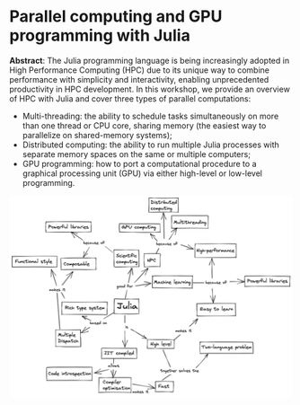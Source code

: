 # Parallel computing and GPU programming with Julia

**Abstract**: The Julia programming language is being increasingly adopted in High Performance Computing (HPC) due to its unique way to combine performance with simplicity and interactivity, enabling unprecedented productivity in HPC development.
In this workshop, we provide an overview of HPC with Julia and cover three types of parallel computations:
- Multi-threading: the ability to schedule tasks simultaneously on more than one thread or CPU core, sharing memory (the easiest way to parallelize on shared-memory systems);
- Distributed computing: the ability to run multiple Julia processes with separate memory spaces on the same or multiple computers;
- GPU programming: how to port a computational procedure to a graphical processing unit (GPU) via either high-level or low-level programming.

![Julia](./Graphics/julia_concept_map.png)

